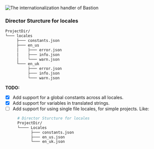 ![The internationalization handler of Bastion](https://i.imgur.com/3UBXzNe.png)

### Director Sturcture for locales
```bash
ProjectDir/
└─── locales
     ├─── constants.json
     ├─── en_us
     │    ├─── error.json
     │    ├─── info.json
     │    └─── warn.json
     └─── en_uk
          ├─── error.json
          ├─── info.json
          └─── warn.json
```


**TODO:**
- [X] Add support for a global constants across all locales.
- [X] Add support for variables in translated strings.
- [ ] Add support for using single file locales, for simple projects. Like:
  ```bash
    # Director Sturcture for locales
    ProjectDir/
    └──── Locales
          ├─── constants.json
          ├─── en_us.json
          └─── en_uk.json
  ```
